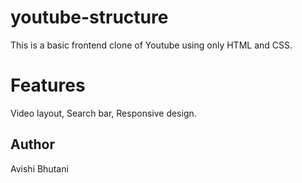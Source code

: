 # youtube-structure
This is a basic frontend clone of Youtube using only HTML and CSS.
# Features
  Video layout,
  Search bar,
  Responsive design.

## Author 
Avishi Bhutani
